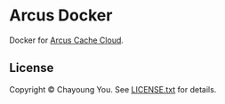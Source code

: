 # Arcus Docker

Docker for [Arcus Cache Cloud](https://github.com/naver/arcus).

## License

Copyright © Chayoung You. See [LICENSE.txt](LICENSE.txt) for details.
